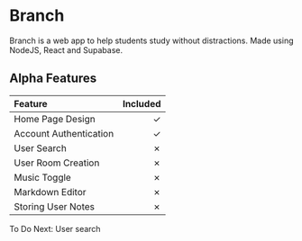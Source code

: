 # Branch
Branch is a web app to help students study without distractions. Made using NodeJS, React and Supabase.

## Alpha Features
|Feature|Included|
|:-------|--------:|
|Home Page Design| &check;|
|Account Authentication|&check;|
|User Search|&cross;|
|User Room Creation|&cross;|
|Music Toggle|&cross;|
|Markdown Editor|&cross;|
|Storing User Notes|&cross;|

To Do Next: User search